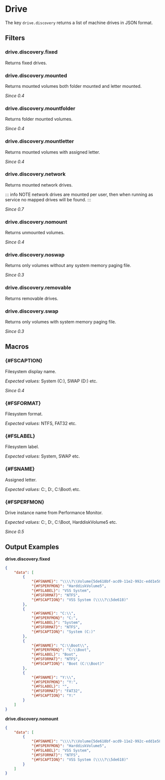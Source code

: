 ﻿# Drive

The key `drive.discovery` returns a list of machine drives in JSON format.

## Filters

### drive.discovery.fixed

Returns fixed drives.

### drive.discovery.mounted

Returns mounted volumes both folder mounted and letter mounted.

_Since 0.4_

### drive.discovery.mountfolder

Returns folder mounted volumes.

_Since 0.4_

### drive.discovery.mountletter

Returns mounted volumes with assigned letter.

_Since 0.4_

### drive.discovery.network

Returns mounted network drives.

::: info NOTE
network drives are mounted per user, then when running as service no
mapped drives will be found.
:::

_Since 0.7_

### drive.discovery.nomount

Returns unmounted volumes.

_Since 0.4_

### drive.discovery.noswap

Returns only volumes without any system memory paging file.

_Since 0.3_

### drive.discovery.removable

Returns removable drives.

### drive.discovery.swap

Returns only volumes with system memory paging file.

_Since 0.3_

## Macros

### \{#FSCAPTION}

Filesystem display name.

_Expected values:_ System (C:), SWAP (D:) etc.

_Since 0.4_

### \{#FSFORMAT}

Filesystem format.

_Expected values:_ NTFS, FAT32 etc.

### \{#FSLABEL}

Filesystem label.

_Expected values:_ System, SWAP etc.

### \{#FSNAME}

Assigned letter.

_Expected values:_ C:\, D:\, C:\Boot\ etc.

### \{#FSPERFMON}

Drive instance name from Performance Monitor.

_Expected values:_ C:, D:, C:\Boot, HarddiskVolume5 etc.

_Since 0.5_

## Output Examples

**drive.discovery.fixed**

```json
{
    "data": [
        {
            "{#FSNAME}": "\\\\?\\Volume{5de618bf-acd9-11e2-992c-edd1e5856534}\\",
            "{#FSPERFMON}": "HarddiskVolume5",
            "{#FSLABEL}": "VSS System",
            "{#FSFORMAT}": "NTFS",
            "{#FSCAPTION}": "VSS System (\\\\?\\5de618)"
        },
        {
            "{#FSNAME}": "C:\\",
            "{#FSPERFMON}": "C:",
            "{#FSLABEL}": "System",
            "{#FSFORMAT}": "NTFS",
            "{#FSCAPTION}": "System (C:)"
        },
        {
            "{#FSNAME}": "C:\\Boot\\",
            "{#FSPERFMON}": "C:\\Boot",
            "{#FSLABEL}": "Boot",
            "{#FSFORMAT}": "NTFS",
            "{#FSCAPTION}": "Boot (C:\\Boot)"
        },
        {
            "{#FSNAME}": "Y:\\",
            "{#FSPERFMON}": "Y:",
            "{#FSLABEL}": "",
            "{#FSFORMAT}": "FAT32",
            "{#FSCAPTION}": "Y:"
        }
    ]
}
```

**drive.discovery.nomount**

```json
{
    "data": [
        {
            "{#FSNAME}": "\\\\?\\Volume{5de618bf-acd9-11e2-992c-edd1e5856534}\\",
            "{#FSPERFMON}": "HarddiskVolume5",
            "{#FSLABEL}": "VSS System",
            "{#FSFORMAT}": "NTFS",
            "{#FSCAPTION}": "VSS System (\\\\?\\5de618)"
        }
    ]
}
```
